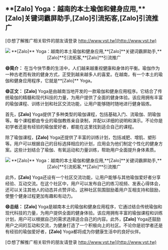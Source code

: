 ## ****[Zalo]** Yoga：越南的本土瑜伽和健身应用,**[Zalo]**关键词霸屏助手,**[Zalo]**引流拓客,**[Zalo]**引流推广**

[😍想了解推广相关软件的朋友请登录 http://www.vst.tw](http://www.vst.tw)

 <center><img src="https://vst.tw/MP4/tuiguang/png/3.png" alt="**[Zalo]** Yoga：越南的本土瑜伽和健身应用,**[Zalo]**关键词霸屏助手,**[Zalo]**引流拓客,**[Zalo]**引流推广"></center>

**😄简介：**
在当今快节奏的生活中，人们越来越重视健康和身体的平衡。瑜伽作为一种古老而有效的健身方式，正受到越来越多人的喜爱。在越南，有一个本土的瑜伽和健身应用程序，它就是**[Zalo]** Yoga。

**😄正文：**
**[Zalo]** Yoga是由越南当地开发的一款瑜伽和健身应用程序。它结合了传统瑜伽的精髓和现代科技的力量，为用户提供了全面的健身体验。该应用拥有丰富的瑜伽课程、训练计划和社区交流功能，让用户能够随时随地进行健身锻炼。

首先，**[Zalo]** Yoga提供了多种类型的瑜伽课程，包括基础入门、流瑜伽、阴瑜伽等。每个课程都由专业的瑜伽教练亲自录制，并配以详细的说明和演示。不论你是初学者还是有经验的瑜伽爱好者，都能在这里找到适合自己的课程。

除了瑜伽课程，**[Zalo]** Yoga还提供了丰富的训练计划，包括减肥、增肌、塑形等。用户可以根据自己的目标选择相应的计划，应用会为他们制定个性化的健身方案。这些计划结合了瑜伽、有氧运动和力量训练，帮助用户全面提升身体素质。

 <center><img src="https://vst.tw/MP4/tuiguang/png/6.png" alt="**[Zalo]** Yoga：越南的本土瑜伽和健身应用,**[Zalo]**关键词霸屏助手,**[Zalo]**引流拓客,**[Zalo]**引流推广"></center>

此外，**[Zalo]** Yoga还设有一个社区交流功能，让用户能够与其他瑜伽爱好者分享经验、互动交流。在这个社区中，用户可以发布自己的练习视频、发表心得体会，还可以关注其他人的动态并点赞评论。这种社区氛围鼓励着用户互相支持和鼓励，使整个健身过程更加有趣和有动力。

**😄总结：**
**[Zalo]** Yoga是越南本土的瑜伽和健身应用程序，它通过结合传统瑜伽和现代科技的力量，为用户提供全面的健身体验。该应用拥有丰富的瑜伽课程和训练计划，用户可以根据自己的需求选择适合自己的内容。此外，**[Zalo]** Yoga还鼓励用户之间的互动和交流，为健身打造了一个积极向上的社区。不论你是初学者还是有经验的瑜伽爱好者，**[Zalo]** Yoga都将成为你健康生活中的良好伙伴。

[😍想了解推广相关软件的朋友请登录 http://www.vst.tw](http://www.vst.tw)



